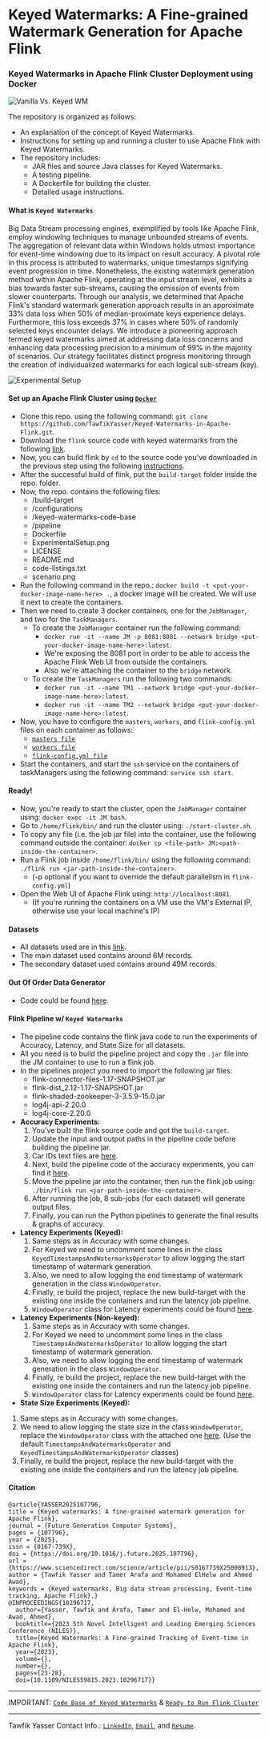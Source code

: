 # Keyed Watermarks: A Fine-grained Watermark Generation for Apache Flink 
### Keyed Watermarks in Apache Flink Cluster Deployment using Docker

![Vanilla Vs. Keyed WM](https://github.com/TawfikYasser/Keyed-Watermarks-in-Apache-Flink/blob/main/scenario.png)

The repository is organized as follows:

* An explanation of the concept of Keyed Watermarks.
* Instructions for setting up and running a cluster to use Apache Flink with Keyed Watermarks.
* The repository includes:
    * JAR files and source Java classes for Keyed Watermarks.
    * A testing pipeline.
    * A Dockerfile for building the cluster.
    * Detailed usage instructions.

#### What is `Keyed Watermarks` 
Big Data Stream processing engines, exemplified by tools like Apache Flink, employ windowing techniques to manage unbounded streams of events. The aggregation of relevant data within Windows holds utmost importance for event-time windowing due to its impact on result accuracy. A pivotal role in this process is attributed to watermarks, unique timestamps signifying event progression in time. Nonetheless, the existing watermark generation method within Apache Flink, operating at the input stream level, exhibits a bias towards faster sub-streams, causing the omission of events from slower counterparts. Through our analysis, we determined that Apache Flink's standard watermark generation approach results in an approximate $33\%$ data loss when $50\%$ of median-proximate keys experience delays. Furthermore, this loss exceeds $37\%$ in cases where $50\%$ of randomly selected keys encounter delays. We introduce a pioneering approach termed keyed watermarks aimed at addressing data loss concerns and enhancing data processing precision to a minimum of $99\%$ in the majority of scenarios. Our strategy facilitates distinct progress monitoring through the creation of individualized watermarks for each logical sub-stream (key).

![Experimental Setup](https://github.com/TawfikYasser/Keyed-Watermarks-in-Apache-Flink/blob/main/ExperimentalSetup.png)

#### Set up an Apache Flink Cluster using [`Docker`](https://github.com/TawfikYasser/kw-flink-cluster-docker/blob/main/Dockerfile)
* Clone this repo. using the following command: `git clone https://github.com/TawfikYasser/Keyed-Watermarks-in-Apache-Flink.git`.
* Download the `flink` source code with keyed watermarks from the following [link](https://drive.google.com/drive/folders/1Tq95uxpyzlph5SN5vq4upQg4_bYm8TQb?usp=sharing).
* Now, you can build flink by `cd` to the source code you've downloaded in the previous step using the following [instructions](https://nightlies.apache.org/flink/flink-docs-master/docs/flinkdev/building/#build-flink).
* After the successful build of flink, put the `build-target` folder inside the repo. folder.
* Now, the repo. contains the following files:
  * /build-target
  * /configurations
  * /keyed-watermarks-code-base
  * /pipeline
  * Dockerfile
  * ExperimentalSetup.png
  * LICENSE
  * README.md
  * code-listings.txt
  * scenario.png
* Run the following command in the repo.: `docker build -t <put-your-docker-image-name-here> .`, a docker image will be created. We will use it next to create the containers.
* Then we need to create 3 docker containers, one for the `JobManager`, and two for the `TaskManagers`.
   * To create the `JobManager` container run the following command:
     * `docker run -it --name JM -p 8081:8081 --network bridge <put-your-docker-image-name-here>:latest`.
     * We're exposing the 8081 port in order to be able to access the Apache Flink Web UI from outside the containers.
     * Also we're attaching the container to the `bridge` network.
   * To create the `TaskManagers` run the following two commands:
     * `docker run -it --name TM1 --network bridge <put-your-docker-image-name-here>:latest`.
     * `docker run -it --name TM2 --network bridge <put-your-docker-image-name-here>:latest`.
* Now, you have to configure the `masters`, `workers`, and `flink-config.yml` files on each container as follows:
   * [`masters file`](https://github.com/TawfikYasser/kw-flink-cluster-docker/blob/main/configurations/masters.txt)
   * [`workers file`](https://github.com/TawfikYasser/kw-flink-cluster-docker/blob/main/configurations/workers.txt)
   * [`flink-config.yml file`](https://github.com/TawfikYasser/kw-flink-cluster-docker/blob/main/configurations/flink-config.yml)
* Start the containers, and start the `ssh` service on the containers of taskManagers using the following command: `service ssh start`.

#### Ready!
* Now, you're ready to start the cluster, open the `JobManager` container using: `docker exec -it JM bash`.
* Go to `/home/flink/bin/` and run the cluster using: `./start-cluster.sh`.
* To copy any file (i.e. the job jar file) into the container, use the following command outside the container: `docker cp <file-path> JM:<path-inside-the-container>`.
* Run a Flink job inside `/home/flink/bin/` using the following command: `./flink run <jar-path-inside-the-container>`.
  * (-p <parallelism> optional if you want to override the default parallelism in `flink-config.yml`)
* Open the Web UI of Apache Flink using: `http://localhost:8081`.
  * (If you're running the containers on a VM use the VM's External IP, otherwise use your local machine's IP)

#### Datasets
* All datasets used are in this [link](https://drive.google.com/drive/folders/1F3ageBfsfOXqHKrk0H0ItqkJ4WJr_lQd?usp=sharing).
* The main dataset used contains around 6M records.
* The secondary dataset used contains around 49M records.

#### Out Of Order Data Generator
* Code could be found [here](https://drive.google.com/drive/folders/1Hkza13L3HfT8U7eVvLBOLnXrxN8r6Zhr?usp=sharing).

#### Flink Pipeline w/ `Keyed Watermarks`
* The pipeline code contains the flink java code to run the experiments of Accuracy, Latency, and State Size for all datasets.
* All you need is to build the pipeline project and copy the `.jar` file into the JM container to use to run a flink job.
* In the pipelines project you need to import the following jar files:
  * flink-connector-files-1.17-SNAPSHOT.jar
  * flink-dist_2.12-1.17-SNAPSHOT.jar
  * flink-shaded-zookeeper-3-3.5.9-15.0.jar
  * log4j-api-2.20.0
  * log4j-core-2.20.0
* **Accuracy Experiments:**
  1. You've built the flink source code and got the `build-target`.
  2. Update the input and output paths in the pipeline code before building the pipeline jar.
  3. Car IDs text files are [here](https://drive.google.com/drive/folders/1-Gi7heqdcBCpnIUfpq5LzAp84Jhf0dMJ?usp=sharing).
  4. Next, build the pipeline code of the accuracy experiments, you can find it [here](https://drive.google.com/drive/folders/1E8FLGTRq88k9glyrR7bt9IsUKOzfQFPx?usp=sharing).
  5. Move the pipeline jar into the container, then run the flink job using: `./bin/flink run <jar-path-inside-the-container>`.
  6. After running the job, 8 sub-jobs (for each dataset) will generate output files.
  7. Finally, you can run the Python pipelines to generate the final results & graphs of accuracy.
* **Latency Experiments (Keyed):**
  1. Same steps as in Accuracy with some changes.
  2. For Keyed we need to uncomment some lines in the class `KeyedTimestampsAndWatermarksOperator` to allow logging the start timestamp of watermark generation.
  3. Also, we need to allow logging the end timestamp of watermark generation in the class `WindowOperator`.
  4. Finally, re build the project, replace the new build-target with the existing one inside the containers and run the latency job pipeline.
  5. `WindowOperator` class for Latency experiments could be found [here](https://drive.google.com/drive/folders/16_jsF-z_55_NvG187NLVj6KG8NwKItXm?usp=sharing).
* **Latency Experiments (Non-keyed):**
  1. Same steps as in Accuracy with some changes.
  2. For Keyed we need to uncomment some lines in the class `TimestampsAndWatermarksOperator` to allow logging the start timestamp of watermark generation.
  3. Also, we need to allow logging the end timestamp of watermark generation in the class `WindowOperator`.
  4. Finally, re build the project, replace the new build-target with the existing one inside the containers and run the latency job pipeline.
  5. `WindowOperator` class for Latency experiments could be found [here](https://drive.google.com/drive/folders/16_jsF-z_55_NvG187NLVj6KG8NwKItXm?usp=sharing).
* **State Size Experiments (Keyed):**
 1. Same steps as in Accuracy with some changes.
  3. We need to allow logging the state size in the class `WindowOperator`, replace the `WindowOperator` class with the attached one [here](https://drive.google.com/drive/folders/16_jsF-z_55_NvG187NLVj6KG8NwKItXm?usp=sharing). (Use the default `TimestampsAndWatermarksOperator` and `KeyedTimestampsAndWatermarksOperator` classes)
  4. Finally, re build the project, replace the new build-target with the existing one inside the containers and run the latency job pipeline.

#### Citation

```
@article{YASSER2025107796,
title = {Keyed watermarks: A fine-grained watermark generation for Apache Flink},
journal = {Future Generation Computer Systems},
pages = {107796},
year = {2025},
issn = {0167-739X},
doi = {https://doi.org/10.1016/j.future.2025.107796},
url = {https://www.sciencedirect.com/science/article/pii/S0167739X25000913},
author = {Tawfik Yasser and Tamer Arafa and Mohamed ElHelw and Ahmed Awad},
keywords = {Keyed watermarks, Big data stream processing, Event-time tracking, Apache Flink},}
@INPROCEEDINGS{10296717,
  author={Yasser, Tawfik and Arafa, Tamer and El-Helw, Mohamed and Awad, Ahmed},
  booktitle={2023 5th Novel Intelligent and Leading Emerging Sciences Conference (NILES)}, 
  title={Keyed Watermarks: A Fine-grained Tracking of Event-time in Apache Flink}, 
  year={2023},
  volume={},
  number={},
  pages={23-28},
  doi={10.1109/NILES59815.2023.10296717}}
```
---

IMPORTANT: [`Code Base of Keyed Watermarks`](https://github.com/TawfikYasser/kw-flink-cluster-docker/tree/main/keyed-watermarks-code-base) & [`Ready to Run Flink Cluster`](https://drive.google.com/drive/folders/1_gEHB0FxrvtpiAGlCqfd4GLXfACmn2As)

---
Tawfik Yasser Contact Info.: [`LinkedIn`](https://www.linkedin.com/in/tawfikyasser/), [`Email`](mailto:tawfekyassertawfek@gmail.com), and [`Resume`](https://drive.google.com/file/d/1DuXrBTBNtxJ5P4YkhT1i0VEFTyKo2u6G/view?usp=sharing).
